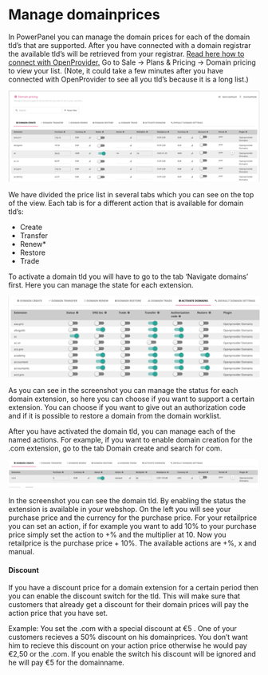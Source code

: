 # Manage domainprices

In PowerPanel you can manage the domain prices for each of the domain tld’s that are supported.
After you have connected with a domain registrar the available tld’s will be retrieved from your registrar. [Read here how to connect with OpenProvider.](/en/domain_names/domain_import/openprovider_domain_import.md) Go to Sale -> Plans & Pricing -> Domain pricing to view your list. (Note, it could take a few minutes after you have connected with OpenProvider to see all you tld’s because it is a long list.)

![Domain pricing](/images/domain_pricing.png)

We have divided the price list in several tabs which you can see on the top of the view. Each tab is for a different action that is available for domain tld’s:

* Create
* Transfer
* Renew*
* Restore
* Trade

To activate a domain tld you will have to go to the tab ‘Navigate domains’ first. Here you can manage the state for each extension.

![Activate domains](/images/domains_activate.png)

As you can see in the screenshot you can manage the status for each domain extension, so here you can choose if you want to support a certain extension. You can choose if you want to give out an authorization code and if it is possible to restore a domain from the domain worklist.

After you have activated the domain tld, you can manage each of the named actions. For example, if you want to enable domain creation for the .com extension, go to the tab Domain create and search for com.

![Set domain price](/images/domain_set_price.png)

In the screenshot you can see the domain tld. By enabling the status the extension is available in your webshop. On the left you will see your purchase price and the currency for the purchase price. For your retailprice you can set an action, if for example you want to add 10% to your purchase price simply set the action to +% and the multiplier at 10. Now you retailprice is the purchase price + 10%. The available actions are +%, x and manual.

#### Discount
If you have a discount price for a domain extension for a certain period then you can enable the discount switch for the tld. This will make sure that customers that already get a discount for their domain prices will pay the action price that you have set.

Example:
You set the .com with a special discount at €5 . One of your customers recieves a 50% discount on his domainprices. You don’t want him to recieve this discount on your action price otherwise he would pay €2,50 or the .com. If you enable the switch his discount will be ignored and he will pay €5 for the domainname.

